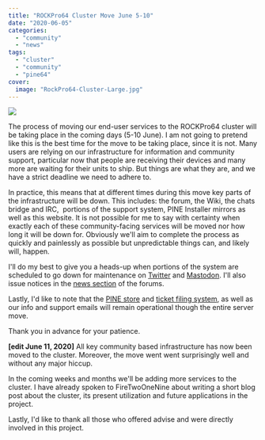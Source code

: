 ```yaml
---
title: "ROCKPro64 Cluster Move June 5-10"
date: "2020-06-05"
categories: 
  - "community"
  - "news"
tags: 
  - "cluster"
  - "community"
  - "pine64"
cover: 
  image: "RockPro64-Cluster-Large.jpg"
---
```


![](/blog/images/RockPro64-Cluster-Large.jpg)

The process of moving our end-user services to the ROCKPro64 cluster will be taking place in the coming days (5-10 June). I am not going to pretend like this is the best time for the move to be taking place, since it is not. Many users are relying on our infrastructure for information and community support, particular now that people are receiving their devices and many more are waiting for their units to ship. But things are what they are, and we have a strict deadline we need to adhere to.

In practice, this means that at different times during this move key parts of the infrastructure will be down. This includes: the forum, the Wiki, the chats bridge and IRC,  portions of the support system, PINE Installer mirrors as well as this website. It is not possible for me to say with certainty when exactly each of these community-facing services will be moved nor how long it will be down for. Obviously we'll aim to complete the process as quickly and painlessly as possible but unpredictable things can, and likely will, happen.

I'll do my best to give you a heads-up when portions of the system are scheduled to go down for maintenance on [Twitter](https://twitter.com/thepine64) and [Mastodon](https://fosstodon.org/@PINE64). I'll also issue notices in the [news section](https://forum.pine64.org/forumdisplay.php?fid=2) of the forums.

Lastly, I'd like to note that the [PINE store](https://store.pine64.org/) and [ticket filing system](http://support.pine64.org), as well as our info and support emails will remain operational though the entire server move.

Thank you in advance for your patience.

**\[edit June 11, 2020\]** All key community based infrastructure has now been moved to the cluster. Moreover, the move went went surprisingly well and without any major hiccup.

In the coming weeks and months we'll be adding more services to the cluster. I have already spoken to FireTwoOneNine about writing a short blog post about the cluster, its present utilization and future applications in the project.

Lastly, I'd like to thank all those who offered advise and were directly involved in this project.
